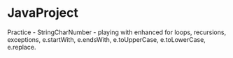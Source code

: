 # JavaProject

Practice - StringCharNumber - playing with enhanced for loops, recursions, exceptions, e.startWith, e.endsWith, e.toUpperCase, e.toLowerCase, e.replace.
